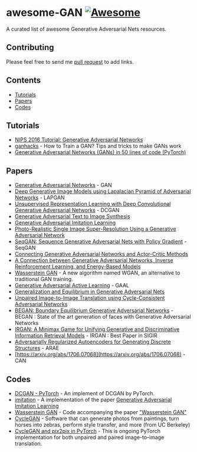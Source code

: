 # awesome-GAN    [![Awesome](https://cdn.rawgit.com/sindresorhus/awesome/d7305f38d29fed78fa85652e3a63e154dd8e8829/media/badge.svg)](https://github.com/sindresorhus/awesome)
A curated list of awesome Generative Adversarial Nets resources.

## Contributing

Please feel free to send me [pull request](https://github.com/Faldict/awesome-GAN/pulls) to add links.

## Contents

- [Tutorials](#Tutorials)
- [Papers](#Papers)
- [Codes](#Codes)

## Tutorials
- [NIPS 2016 Tutorial: Generative Adversarial Networks](https://arxiv.org/abs/1701.00160)
- [ganhacks](https://github.com/soumith/ganhacks) - How to Train a GAN? Tips and tricks to make GANs work
- [Generative Adversarial Networks (GANs) in 50 lines of code (PyTorch)](https://medium.com/@devnag/generative-adversarial-networks-gans-in-50-lines-of-code-pytorch-e81b79659e3f)

## Papers
- [Generative Adversarial Networks](https://arxiv.org/abs/1406.2661) - GAN
- [Deep Generative Image Models using Lapalacian Pyramid of Adversarial Networks](https://arxiv.org/abs/1506.05751) - LAPGAN
- [Unsupervised Representation Learning with Deep Convolutional Generative Adversarial Networks](https://arxiv.org/abs/1511.06434) - DCGAN
- [Generative Adversarial Text to Image Synthesis](https://arxiv.org/abs/1605.05396)
- [Generative Adversarial Imitation Learning](https://arxiv.org/abs/1606.03476)
- [Photo-Realistic Single Image Super-Resolution Using a Generative Adversarial Network](https://arxiv.org/abs/1609.04802)
- [SeqGAN: Sequence Generative Adversarial Nets with Policy Gradient](https://arxiv.org/abs/1609.05473) - SeqGAN
- [Connecting Generative Adversarial Networks and Actor-Critic Methods](https://arxiv.org/abs/1610.01945v1)
- [A Connection between Generative Adversarial Networks, Inverse Reinforcement Learning, and Energy-Based Models](https://arxiv.org/abs/1611.03852)
- [Wasserstein GAN](https://arxiv.org/abs/1701.07875) - A new algorithm named WGAN, an alternative to traditional GAN training.
- [Generative Adversarial Active Learning](https://arxiv.org/abs/1702.07956) - GAAL
- [Generalization and Equilibrium in Generative Adversarial Nets](https://arxiv.org/abs/1703.00573)
- [Unpaired Image-to-Image Translation using Cycle-Consistent Adversarial Networks](https://junyanz.github.io/CycleGAN/)
- [BEGAN: Boundary Equilibrium Generative Adversarial Networks](https://arxiv.org/abs/1703.10717) - BEGAN : State of the art generation of faces with Generative Adversarial Networks
- [IRGAN: A Minimax Game for Unifying Generative and Discriminative Information Retrieval Models](https://arxiv.org/abs/1705.10513) - IRGAN : Best Paper in SIGIR
- [Adversarially Regularized Autoencoders for Generating Discrete Structures](https://arxiv.org/abs/1706.04223) - ARAE
- [https://arxiv.org/abs/1706.07068](https://arxiv.org/abs/1706.07068) - CAN

## Codes
- [DCGAN - PyTorch](https://github.com/pytorch/examples/tree/master/dcgan) - An implement of DCGAN by PyTorch.
- [imitation](https://github.com/openai/imitation) - A implementation of the paper [Generative Adversarial Imitation Learning](https://arxiv.org/abs/1606.03476)
- [Wasserstein GAN](https://github.com/martinarjovsky/WassersteinGAN) - Code accompanying the paper ["Wasserstein GAN"](https://arxiv.org/abs/1701.07875)
- [CycleGAN](https://github.com/junyanz/CycleGAN) - Software that can generate photos from paintings, turn horses into zebras, perform style transfer, and more (from UC Berkeley)
- [CycleGAN and pix2pix in PyTorch](https://github.com/junyanz/pytorch-CycleGAN-and-pix2pix) - This is ongoing PyTorch implementation for both unpaired and paired image-to-image translation.
